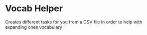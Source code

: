 # Vocab Helper
Creates different tasks for you from a CSV file in order to help with expanding ones vocabulary
